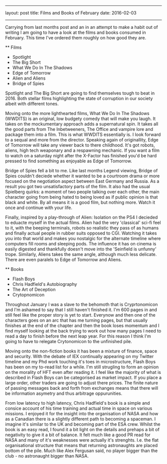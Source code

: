 ***
layout: post
title: Films and Books of February
date: 2016-02-03
***

Carrying from last months post and an in an attempt to make a habit out of writing I am going to have a look at the films and books consumed in February. 
This time I've ordered them roughly on how good they are. 

** Films 

* Spotlight 
* The Big Short 
* What We Do In The Shadows
* Edge of Tomorrow 
* Alien and Aliens 
* Bridge of Spies 

Spotlight and The Big Short are going to find themselves tough to beat in 2016. Both stellar films highlighting the state of corruption in our society albeit with different tones. 


Moving onto the more lighthearted films, What We Do In The Shadows (WWDITS) is an original, low budgety comedy that will make you laugh. It takes on the mockumentary approach adds a supernatural spin. It takes all the good parts from The Inbetweeners, The Office and vampire lore and package them into a film. This is what WWDITS essentially is. I look forward to a sequal and more from the director. 
Speaking again of originallity, Edge of Tomorrow will take any viewer back to there childhood. It's got robots, aliens, high tech weaponary and a respawning mechanic. If you want a film to watch on a saturday night after the X-Factor has finished you'd be hard pressed to find something as enjoyable as Edge of Tomorrow. 

Bridge of Spies fell a bit to me. Like last months Legend viewing, Bridge of Spies couldn't deciede whether it wanted to be a courtroom drama or more focused on the negotiation aspect between East Germany and Russia. As a result you got two unsatisfactory parts of the film. It also had the usual Spielberg quirks: a moment of two people talking over each other, the main character going from being hated to being loved as if public opinion is that black and white. By all means it is a good film, but nothing more. Watch it once and continue with your life. 


Finally, inspired by a play-through of Alien: Isolation on the PS4 I decieded to eduacte myself in the actual films. Alien had the very 'classical' sci-fi feel to it, with the beeping terminals, robots so realistic they pass of as humans and finally actual people in rubber suits opposed to CGI. Watching it takes you into that world and makes you nostalgic for the alternate timeline where computers fill rooms and sleeping pods. The influence it has on cinema is easily digested and thankfully doesn't move into the 'Seinfield is unfunny' trope. Similarly, Aliens takes the same angle, although much less delicate. There are even paralels to Edge of Tomorrow and Aliens.

** Books 

* Flash Boys 
* Chris Hadfield's Autobiography
* The Art of Deception
* Crytopnomicon

Throughout January I was a slave to the behomoth that is Cryprtonomicon and I'm ashamed to say that I still haven't finished it. I'm 600 pages in and still feel like the proper story is yet to start. Everynow and then one of the characters goes on an arc that has me turning pages, but that usually finishes at the end of the chapter and then the book loses momentum and I find myself looking at the back trying to work out how many pages I need to read a day to finish before the next leap year. For this reason I think I'm going to have to relegate Crytonomicon to the unfinished pile.

Moving onto the non-fiction books it has been a mixture of finance, space and security. 
With the debate of IEX continually appearing on my Twitter timeline and my Phd work touching it's toes in microstructure, Flash Boys has been on my to-read list for a while. I'm still strugling to form an opinion on the morality of HFT even after reading it. I feel like the majority of what is described in Flash Boys can be categorised as market impact. If you place a large order, other traders are going to adjust there prices. The finite nature of passing messages back and forth from exchanges means that there will be information asymetry and thus arbitrage oppurunities.


From low latency to high latency, Chris Hadfield's book is a simple and consice account of his time training and actual time in space on various missions. I enjoyed it for the insight into the organisation of NASA and how as a Canadian there is a slightly different path to becoming a spaceman. I imagine it's similar to the UK and becoming part of the ESA crew. 
Whilst the book is an easy read, I found it a bit light on the details and prehaps a bit of negativity to give it a bit of balance. It felt much like a good PR read for NASA and many of it's weaknesses were actually it's strenghts. I.e. the flat organisational structure that means that returning astronaughts are placed bottom of the pile. Much like Alex Fergusan said, no player bigger than the club - no astronaught bigger than NASA. 

